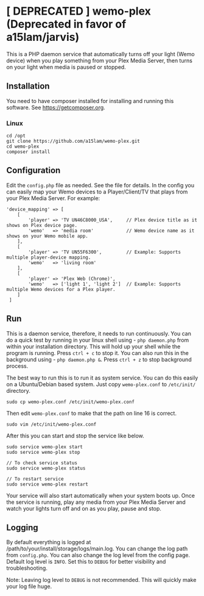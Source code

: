 # [ DEPRECATED ] wemo-plex (Deprecated in favor of a15lam/jarvis)
This is a PHP daemon service that automatically turns off your light 
(Wemo device) when you play something from your Plex Media Server, 
then turns on your light when media is paused or stopped. 

## Installation
You need to have composer installed for installing and running this software. 
See https://getcomposer.org.

### Linux
    cd /opt
    git clone https://github.com/a15lam/wemo-plex.git
    cd wemo-plex
    composer install
    
## Configuration
Edit the `config.php` file as needed. See the file for details. In the config 
you can easily map your Wemo devices to a Player/Client/TV that plays from your 
Plex Media Server. For example: 

    'device_mapping' => [
        [
            'player' => 'TV UN46C8000_USA',     // Plex device title as it shows on Plex device page.
            'wemo'   => 'media room'            // Wemo device name as it shows on your Wemo mobile app.
        ],
        [
            'player' => 'TV UN55F6300',         // Example: Supports multiple player-device mapping.
            'wemo'   => 'living room'
        ],
        [
            'player' => 'Plex Web (Chrome)',
            'wemo'   => ['light 1', 'light 2']  // Example: Supports multiple Wemo devices for a Plex player.
        ]
     ]

## Run

This is a daemon service, therefore, it needs to run continuously. You can do a 
quick test by running in your linux shell using - `php daemon.php` from within your installation 
directory. This will hold up your shell while the program is running. Press `ctrl + c` to stop it.
You can also run this in the background using - `php daemon.php &`. Press `ctrl + z` to stop background process. 

The best way to run this is to run it as system service. You can do this 
easily on a Ubuntu/Debian based system. Just copy `wemo-plex.conf` to `/etc/init/` directory. 

    sudo cp wemo-plex.conf /etc/init/wemo-plex.conf

Then edit `wemo-plex.conf` to make that the path on line 16 is correct. 

    sudo vim /etc/init/wemo-plex.conf

After this you can start and stop the service like below. 

    sudo service wemo-plex start
    sudo service wemo-plex stop
    
    // To check service status
    sudo service wemo-plex status
    
    // To restart service
    sudo service wemo-plex restart
    
Your service will also start automatically when your system boots up. Once the service 
is running, play any media from your Plex Media Server and watch your lights turn off and on 
as you play, pause and stop. 

## Logging
By default everything is logged at /path/to/your/install/storage/logs/main.log. 
You can change the log path from `config.php`. You can also change the log level 
from the config page. Default log level is `INFO`. Set this to `DEBUG` for better 
visibility and troubleshooting. 

Note: Leaving log level to `DEBUG` is not recommended. This will quickly make your log file huge.
